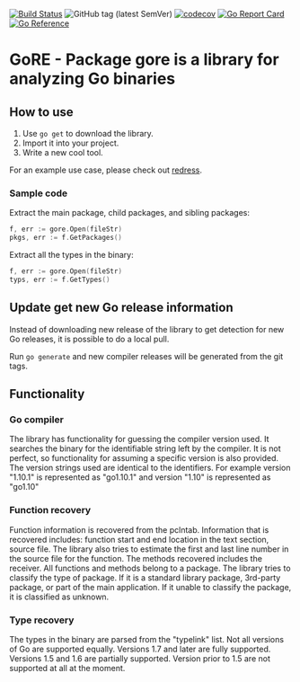 [![Build Status](https://github.com/goretk/gore/actions/workflows/go.yml/badge.svg)](https://github.com/goretk/gore/actions/workflows/go.yml)
![GitHub tag (latest SemVer)](https://img.shields.io/github/v/tag/goretk/gore?label=release&sort=semver)
[![codecov](https://codecov.io/gh/goretk/gore/branch/develop/graph/badge.svg?token=q68t8P9A98)](https://codecov.io/gh/goretk/gore)
[![Go Report Card](https://goreportcard.com/badge/github.com/goretk/gore)](https://goreportcard.com/report/github.com/goretk/gore)
[![Go Reference](https://pkg.go.dev/badge/github.com/goretk/gore.svg)](https://pkg.go.dev/github.com/goretk/gore)
# GoRE - Package gore is a library for analyzing Go binaries

## How to use

1. Use `go get` to download the library.
2. Import it into your project.
3. Write a new cool tool.

For an example use case, please check out [redress](https://github.com/goretk/redress).

### Sample code

Extract the main package, child packages, and sibling packages:
```go
f, err := gore.Open(fileStr)
pkgs, err := f.GetPackages()
```

Extract all the types in the binary:
```go
f, err := gore.Open(fileStr)
typs, err := f.GetTypes()
```

## Update get new Go release information

Instead of downloading new release of the library to get detection
for new Go releases, it is possible to do a local pull.

Run `go generate` and new compiler releases will be generated from
the git tags.

## Functionality

### Go compiler

The library has functionality for guessing the compiler version
used. It searches the binary for the identifiable string left
by the compiler. It is not perfect, so functionality for assuming
a specific version is also provided. The version strings used are
identical to the identifiers. For example version "1.10.1" is
represented as "go1.10.1" and version "1.10" is represented as
"go1.10"

### Function recovery

Function information is recovered from the pclntab. Information
that is recovered includes: function start and end location in
the text section, source file. The library also tries to estimate
the first and last line number in the source file for the function.
The methods recovered includes the receiver. All functions and
methods belong to a package. The library tries to classify the
type of package. If it is a standard library package, 3rd-party
package, or part of the main application. If it unable to classify
the package, it is classified as unknown.

### Type recovery

The types in the binary are parsed from the "typelink" list. Not
all versions of Go are supported equally. Versions 1.7 and later
are fully supported. Versions 1.5 and 1.6 are partially supported.
Version prior to 1.5 are not supported at all at the moment.

